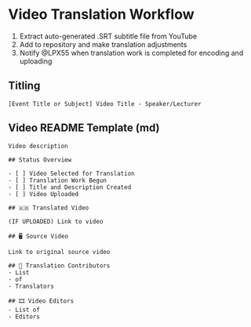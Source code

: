 # Video Translation Workflow

1. Extract auto-generated .SRT subtitle file from YouTube
2. Add to repository and make translation adjustments
3. Notify @LPX55 when translation work is completed for encoding and uploading

## Titling

`[Event Title or Subject] Video Title - Speaker/Lecturer`

## Video README Template (md)

```
Video description

## Status Overview

- [ ] Video Selected for Translation
- [ ] Translation Work Begun
- [ ] Title and Description Created
- [ ] Video Uploaded

## 🇰🇷 Translated Video

(IF UPLOADED) Link to video

## 🖥 Source Video

Link to original source video

## 🤝 Translation Contributors
- List
- of
- Translators

## 🎞 Video Editors
- List of
- Editors
```